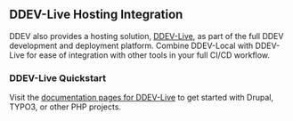 ## DDEV-Live Hosting Integration

DDEV also provides a hosting solution, [DDEV-Live](http://dash.ddev.com/), as part of the full DDEV development and deployment platform. Combine DDEV-Local with DDEV-Live for ease of integration with other tools in your full CI/CD workflow. 

### DDEV-Live Quickstart
Visit the [documentation pages for DDEV-Live](https://docs.ddev.com/getting-started/) to get started with Drupal, TYPO3, or other PHP projects.
